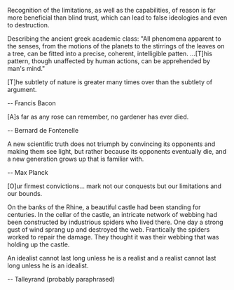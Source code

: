 Recognition of the limitations, as well as the capabilities, of reason is far more beneficial than blind trust,
which can lead to false ideologies and even to destruction.

Describing the ancient greek academic class:
"All phenomena apparent to the senses, from the motions of the planets to the stirrings of the leaves on a tree, 
can be fitted into a precise, coherent, intelligible patten.
...[T]his pattern, though unaffected by human actions, can be apprehended by man's mind."

[T]he subtlety of nature is greater many times over than the subtlety of argument.

-- Francis Bacon

[A]s far as any rose can remember, no gardener has ever died.

-- Bernard de Fontenelle

A new scientific truth does not triumph by convincing its opponents and making them see light,
but rather because its opponents eventually die, and a new generation grows up that is familiar with.

-- Max Planck

[O]ur firmest convictions... mark not our conquests but our limitations and our bounds.

On the banks of the Rhine, a beautiful castle had been standing for centuries.
In the cellar of the castle, an intricate network of webbing had been constructed by industrious spiders who lived there.
One day a strong gust of wind sprang up and destroyed the web.
Frantically the spiders worked to repair the damage.
They thought it was their webbing that was holding up the castle.

An idealist cannot last long unless he is a realist and a realist cannot last long unless he is an idealist.

-- Talleyrand (probably paraphrased)
